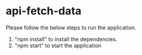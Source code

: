 # api-fetch-data
Please follow the below steps to run the application.
1. "npm install" to install the dependencies.
2. "npm start" to start the application
